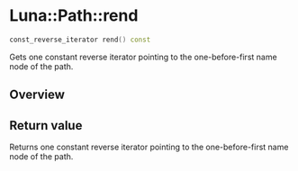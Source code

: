 # Luna::Path::rend

```c++
const_reverse_iterator rend() const
```

Gets one constant reverse iterator pointing to the one-before-first name node of the path. 

## Overview


## Return value
Returns one constant reverse iterator pointing to the one-before-first name node of the path. 

